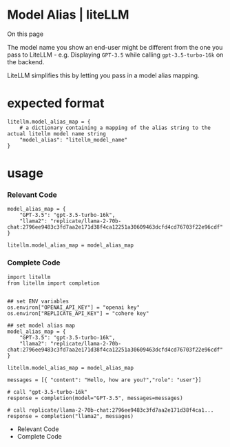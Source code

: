 # Model Alias | liteLLM

On this page

The model name you show an end-user might be different from the one you pass to LiteLLM - e.g. Displaying `GPT-3.5` while calling `gpt-3.5-turbo-16k` on the backend.

LiteLLM simplifies this by letting you pass in a model alias mapping.

# expected format
    
    
    litellm.model_alias_map = {  
        # a dictionary containing a mapping of the alias string to the actual litellm model name string  
        "model_alias": "litellm_model_name"  
    }  
    

# usage

### Relevant Code​
    
    
    model_alias_map = {  
        "GPT-3.5": "gpt-3.5-turbo-16k",  
        "llama2": "replicate/llama-2-70b-chat:2796ee9483c3fd7aa2e171d38f4ca12251a30609463dcfd4cd76703f22e96cdf"  
    }  
      
    litellm.model_alias_map = model_alias_map  
    

### Complete Code​
    
    
    import litellm   
    from litellm import completion   
      
      
    ## set ENV variables  
    os.environ["OPENAI_API_KEY"] = "openai key"  
    os.environ["REPLICATE_API_KEY"] = "cohere key"  
      
    ## set model alias map  
    model_alias_map = {  
        "GPT-3.5": "gpt-3.5-turbo-16k",  
        "llama2": "replicate/llama-2-70b-chat:2796ee9483c3fd7aa2e171d38f4ca12251a30609463dcfd4cd76703f22e96cdf"  
    }  
      
    litellm.model_alias_map = model_alias_map  
      
    messages = [{ "content": "Hello, how are you?","role": "user"}]  
      
    # call "gpt-3.5-turbo-16k"  
    response = completion(model="GPT-3.5", messages=messages)  
      
    # call replicate/llama-2-70b-chat:2796ee9483c3fd7aa2e171d38f4ca1...  
    response = completion("llama2", messages)  
    

  * Relevant Code
  * Complete Code